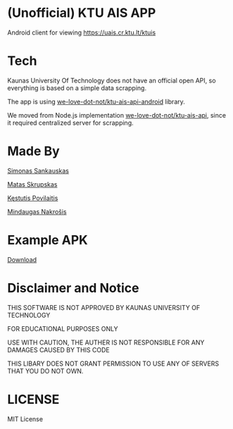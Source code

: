 # (Unofficial) KTU AIS APP
Android client for viewing https://uais.cr.ktu.lt/ktuis

# Tech
Kaunas University Of Technology does not have an official open API, so
everything is based on a simple data scrapping.

The app is using [we-love-dot-not/ktu-ais-api-android](https://github.com/we-love-dot-not/ktu-ais-api-android) library.

We moved from Node.js implementation [we-love-dot-not/ktu-ais-api](https://github.com/we-love-dot-not/ktu-ais-api), since it required centralized server for scrapping.

# Made By
[Simonas Sankauskas](https://github.com/simonassank)

[Matas Skrupskas](https://github.com/matas-skr)

[Kęstutis Povilaitis](https://github.com/KPovilaitis)

[Mindaugas Nakrošis](https://github.com/Elminday)

# Example APK
[Download](https://github.com/we-love-dot-not/ktu-app-android/raw/master/app/release/app-release.apk)

# Disclaimer and Notice
THIS SOFTWARE IS NOT APPROVED BY KAUNAS UNIVERSITY OF TECHNOLOGY

FOR EDUCATIONAL PURPOSES ONLY

USE WITH CAUTION, THE AUTHER IS NOT RESPONSIBLE FOR ANY DAMAGES CAUSED BY THIS CODE

THIS LIBARY DOES NOT GRANT PERMISSION TO USE ANY OF SERVERS THAT YOU DO NOT OWN.

# LICENSE
MIT License
